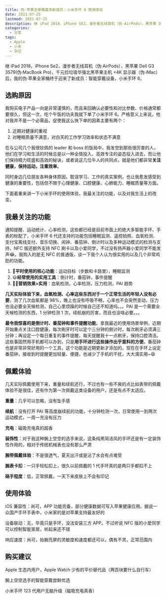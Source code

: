 ```yaml
---
title: 伪·苹果全家桶喜添新成员：小米手环 6 使用体验
date: 2021-07-25
lastmod: 2021-07-25
description: 继 iPad 2018，iPhone SE2，漫步者无线耳机（伪·AirPods），黑苹果 Dell G3 3579(伪·MacBook Pro)，千元捡垃圾华强北黑苹果主机 +4K 显示器（伪·iMac）后，我的伪·苹果全家桶终于迎来了新成员：智能穿戴设备，小米手环 6。
categories:
  - 分享
tags:
  - Apple
  - 小米
  - 杂记
---
```


<!-- # 伪·苹果全家桶喜添新成员：小米手环 6 使用体验 -->

继 iPad 2018，iPhone Se2，漫步者无线耳机（伪·AirPods），黑苹果 Dell G3 3579(伪·MacBook Pro)，千元捡垃圾华强北黑苹果主机 +4K 显示器（伪·iMac）后，我的伪·苹果全家桶终于迎来了新成员：智能穿戴设备，小米手环 6。

## 选购原因

我购买电子产品一向是非常谨慎的，而且来回确认必要性和对比参数、价格通常都要很久，但这一次，吃个午饭的功夫我就下单了小米手环 6。严格意义上来说，他对我并不是一个必需品，促使我这么快下单的因素主要有两个：

1. 近期对健康的重视
2. 对睡眠质量不满意，对白天的工作学习效率和状态不满意

在与公司几个我很钦佩的 leader 和 boss 的饭局中，我发觉到那些很厉害的人，他们在学习和生活的时候总是以一种全情投入、高效专注的姿态投入进去，而让他们保持精力旺盛和高效的秘诀，或者说这几位牛人的共同点，就是他们都非常**关注健康，保持运动，注重效率**。

同时身边几位朋友各种身体原因，耽误学习、工作的真实案例，也让我愈发感受到健康的重要性，包括但不限于心理健康、口腔健康、心肺能力、睡眠质量等方面。

下面着重来讲一下小米手环的使用体验，我最关注的功能，以及对我生活上的改变。

## 我最关注的功能

通知提醒、运动统计、心率检测，这些都已经是目前市面上的绝大多智能手环、手表的标配了，小米手环 6 代还支持的功能包括睡眠监测、遥控拍照、血氧检测、支付宝离线支付、音乐切换、闹钟、番茄钟、倒计时以及多种运动模式的检测与支持，NFC 版还额外支持 NFC 刷卡以及小爱同学，不过没有扬声器小爱同学不能发声😂。我购入的是无 NFC 的普通版，谈一下我个人认为很实用的以及几个非常鸡肋的功能。

1. 🎯**平时使用的核心功能**：运动目标（步数和卡路里），睡眠监测
2. 😃**经常使用的实用工具**：倒计时，番茄钟，事件提醒
3. 👎🏻**营销效果>实用**：血氧检测，心率检测，压力检测，PAI 趋势

**几天实际体验下来，血氧检测、心率这些东西对于一个正常生活的年轻人没有必要**，测了几次血氧都是 98%，晚上也没有呼吸不畅，心率也不会突然变动，压力也没必要全天候检测，自己心里烦躁的时候自己还不知道吗。。。PAI 是一个需要全天候检测的东西，1 分钟检测 1 次，续航崩的厉害，而且也没啥必要。。。

**最令我惊喜的是倒计时、番茄钟和事件提醒功能**。拿我最近的使用场景举例，近期开始重点关注口腔健康，每次刷牙时可以定个三分钟的倒计时，每次刷牙必须满三分钟；再设定一个每日重复的事件提醒，每天提醒我十一点刷牙，保持口腔清洁。这些事固然用手机都可以办到，只是**用手环进行这些操作出乎意料的方便**。番茄钟也是非常非常好用的一个工具，这个功能是近期更新才添加的，现在在手环上设定番茄钟，接收到时提醒更加轻量、便捷，也减少了手机的干扰，大大滴实用~😄

## 佩戴体验

几天实际佩戴使用下来，重量和续航还行，不过也有一些不爽的点比如表带的佩戴体验不是很佳，还有作为第一次佩戴这类设备的用户，还是有点不太适应。

**重量**：几乎可以忽略，没有坠手感

**续航**：没有打开 PAI 等高度崩续航的功能，十分钟检测一次，日常使用一到两次运动模式，一周一充没有压力

**充电**：磁吸充电真的超香

**装饰性**：对于我这种腕上空空的选手来说，这条纯黑简洁风的手环还是有一定装饰性作用的，相对于传统机械表也没有那么严肃

**腕带佩戴体验**：不是很透气，夏天出汗或是沾了水会有点难受

**腕表卡扣**：一只手轻松扣上，很久以前佩戴的 1 代手环真的是两只手都扣不上

**硌手程度**：低，正常佩戴，一天下来皮肤上不会有印记

## 使用体验

iOS 兼容性：尚可，APP 功能完备，部分健康数据可写入苹果健康应用。据说一众国产手环手表中，小米家的是对苹果支持最友好的

设备联动：无，毕竟只是手环，没法安装三方 APP。不过听说 NFC 版的小爱同学可以控制智能家居，听起来还不错

响应速度：尚可，抬腕亮屏的灵敏度和速度都还可以，偶有不灵，正常范围内

## 购买建议

Apple 生态内用户，Apple Watch 少有的平价替代品（两百块要什么自行车）

腕上空空选手的智能穿戴尝鲜优选

小米手环 123 代用户无脑升级（磁吸充电真香）
